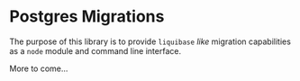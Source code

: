 # Postgres Migrations

The purpose of this library is to provide `liquibase` *like* migration capabilities as a `node` module and command line interface.

More to come...
